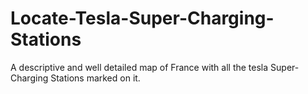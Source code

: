 # Locate-Tesla-Super-Charging-Stations
A descriptive and well detailed map of France with all the tesla Super-Charging Stations marked on it.
